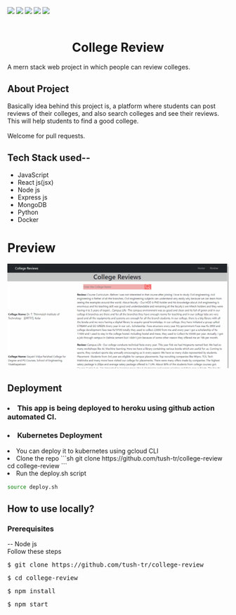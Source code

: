 <img src="https://img.shields.io/npm/l/express">  <img src="https://img.shields.io/github/languages/count/tush-tr/college-review">  <img src="https://img.shields.io/github/languages/top/tush-tr/college-review">  <img src="https://img.shields.io/badge/framework-express%20js-orange">  <img src="https://img.shields.io/badge/Frontend-React%20js-red">
<br><br>
<h1 align="center"> College Review</h1>

A mern stack web project in which people can review colleges.
## About Project
Basically idea behind this project is, a platform where students can post reviews of their colleges, and also search colleges and see their reviews. This will help students to find a good college.
<br><br>
Welcome for pull requests.
<br>

## Tech Stack used--
<ul>
<li>JavaScript</li>
<li>React js(jsx)</li>
<li>Node js</li>
<li>Express js</li>
<li>MongoDB</li>
<li>Python</li>
<li>Docker</li>
</ul>

# Preview
<img src="preview.gif">

## Deployment
### <li>This app is being deployed to heroku using github action automated CI.
### <li>Kubernetes Deployment
<li>You can deploy it to kubernetes using gcloud CLI
<li>Clone the repo
```sh
git clone https://github.com/tush-tr/college-review
cd college-review
```

<li>Run the deploy.sh script

```sh
source deploy.sh
```

## How to use locally?
### Prerequisites
-- Node js
<br>
Follow these steps
<pre>$ git clone https://github.com/tush-tr/college-review</pre>
<pre>$ cd college-review </pre>
<pre>$ npm install</pre>
<pre>$ npm start</pre>
